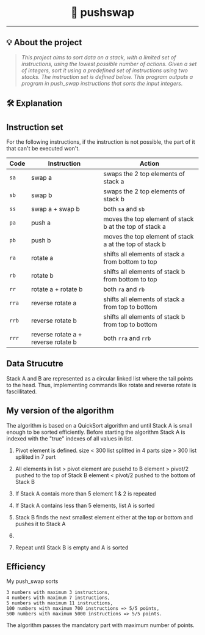 <h1 align="center">
	🔗 pushswap
</h1>

---

## 💡 About the project

> _This project aims to sort data on a stack, with a limited set of instructions, using the lowest possible number of actions._
> _Given a set of integers, sort it using a predefined set of instructions using two stacks. The instruction set is defined below. This program outputs a program in push_swap instructions that sorts the input integers._


## 🛠️ Explanation

## Instruction set

For the following instructions, if the instruction is not possible, the part of
it that can't be executed won't.

| Code  | Instruction                         | Action                                                 |
| ----- | ----------------------------------- | ------------------------------------------------------ |
| `sa`  | swap a                              | swaps the 2 top elements of stack a                    |
| `sb`  | swap b                              | swaps the 2 top elements of stack b                    |
| `ss`  | swap a + swap b                     | both `sa` and `sb`                                     |
| `pa`  | push a                              | moves the top element of stack b at the top of stack a |
| `pb`  | push b                              | moves the top element of stack a at the top of stack b |
| `ra`  | rotate a                            | shifts all elements of stack a from bottom to top      |
| `rb`  | rotate b                            | shifts all elements of stack b from bottom to top      |
| `rr`  | rotate a + rotate b                 | both `ra` and `rb`                                     |
| `rra` | reverse rotate a                    | shifts all elements of stack a from top to bottom      |
| `rrb` | reverse rotate b                    | shifts all elements of stack b from top to bottom      |
| `rrr` | reverse rotate a + reverse rotate b | both `rra` and `rrb`                                   |


## Data Strucutre
Stack A and B are represented as a circular linked list where the tail points to the head.
Thus, implementing commands like rotate and reverse rotate is fascillitated.


## My version of the algorithm

The algorithm is based on a QuickSort algorithm and until Stack A is small enough to be sorted efficiently.
Before starting the algorithm  Stack A is indexed with the "true" indexes of all values in list.

1. Pivot element is defined. 
    size < 300 list splitted in 4 parts
    size > 300 list spliited in 7 part
   
3. All elements in list > pivot element are pusehd to B
    element > pivot/2 pushed to the top of Stack B
    element < pivot/2 pushed to the bottom of Stack B
   
5. If Stack A contais more than 5 element 1 & 2 is repeated
   
7. If Stack A contains less than 5 elements, list A is sorted
   
9. Stack B finds the next smallest element either at the top or bottom and pushes it to Stack A
10. 
11. Repeat until Stack B is empty and A is sorted



## Efficiency

My push_swap sorts

    3 numbers with maximum 3 instructions,
    4 numbers with maximum 7 instructions,
    5 numbers with maximum 11 instructions,
    100 numbers with maximum 700 instructions => 5/5 points,
    500 numbers with maximum 5000 instructions => 5/5 points.

The algorithm passes the mandatory part with maximum number of points.
